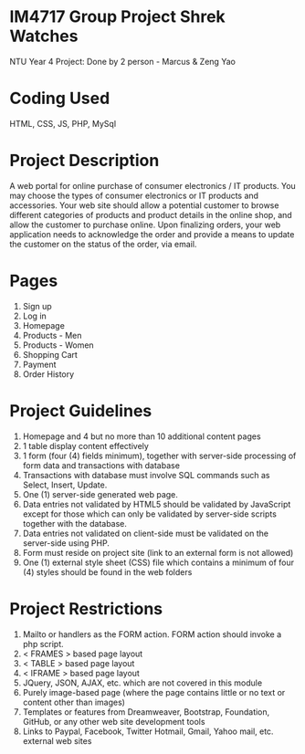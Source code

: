 # IM4717 Group Project Shrek Watches
NTU Year 4 Project: Done by 2 person - Marcus & Zeng Yao

# Coding Used
HTML, CSS, JS, PHP, MySql

# Project Description
A web portal for online purchase of consumer electronics / IT products. You may choose the types of consumer electronics or IT products and accessories. Your web site should allow a potential customer to browse different categories of products and product details in the online shop, and allow the customer to purchase online. Upon finalizing orders, your web application needs to acknowledge the order and provide a means to update the customer on the status of the order, via email. 

# Pages
1. Sign up
2. Log in
3. Homepage
4. Products - Men
5. Products - Women
6. Shopping Cart
7. Payment
8. Order History

# Project Guidelines
1. Homepage and 4 but no more than 10 additional content pages
2. 1 table display content effectively
3. 1 form (four (4) fields minimum), together with server-side processing of form data and transactions with database
4. Transactions with database must involve SQL commands such as Select, Insert, Update.
5. One (1) server-side generated web page.
6. Data entries not validated by HTML5 should be validated by JavaScript except for those which can only be validated by server-side scripts together with the database.
7. Data entries not validated on client-side must be validated on the server-side using PHP.
8. Form must reside on project site (link to an external form is not allowed)
9. One (1) external style sheet (CSS) file which contains a minimum of four (4) styles should be found in the web folders

# Project Restrictions
1. Mailto or handlers as the FORM action. FORM action should invoke a php script.
2. < FRAMES > based page layout
3. < TABLE > based page layout
4. < IFRAME > based page layout
5. JQuery, JSON, AJAX, etc. which are not covered in this module
6. Purely image-based page (where the page contains little or no text or content other than images)
7. Templates or features from Dreamweaver, Bootstrap, Foundation, GitHub, or any other web site development tools
8. Links to Paypal, Facebook, Twitter Hotmail, Gmail, Yahoo mail, etc. external web sites
